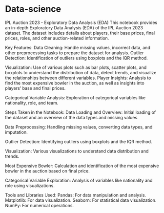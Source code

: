 # Data-science
IPL Auction 2023 - Exploratory Data Analysis (EDA)
This notebook provides an in-depth Exploratory Data Analysis (EDA) of the IPL Auction 2023 dataset. The dataset includes details about players, their base prices, final prices, roles, and other auction-related information.

Key Features:
Data Cleaning:
Handle missing values, incorrect data, and other preprocessing tasks to prepare the dataset for analysis.
Outlier Detection: Identification of outliers using boxplots and the IQR method.


Visualization: 
Use of various plots such as bar plots, scatter plots, and boxplots to understand the distribution of data, detect trends, and visualize the relationships between different variables.
Player Insights: Analysis to find the most expensive bowler in the auction, as well as insights into players' base and final prices.


Categorical Variable Analysis: 
Exploration of categorical variables like nationality, role, and team.



Steps Taken in the Notebook:
Data Loading and Overview: Initial loading of the dataset and an overview of the data types and missing values.

Data Preprocessing: Handling missing values, converting data types, and imputation.

Outlier Detection: Identifying outliers using boxplots and the IQR method.

Visualization: Various visualizations to understand data distribution and trends.

Most Expensive Bowler: Calculation and identification of the most expensive bowler in the auction based on final price.

Categorical Variable Exploration: Analysis of variables like nationality and role using visualizations.

Tools and Libraries Used:
Pandas: For data manipulation and analysis.
Matplotlib: For data visualization.
Seaborn: For statistical data visualization.
NumPy: For numerical operations.
